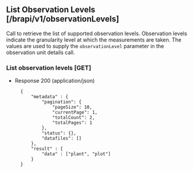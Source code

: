 ## List Observation Levels [/brapi/v1/observationLevels]

Call to retrieve the list of supported observation levels. 
Observation levels indicate the granularity level at which the measurements are taken.
The values are used to supply the `observationLevel` parameter in the observation unit details call.

### List observation levels [GET]

+ Response 200 (application/json)
        
        {
            "metadata" : {
                "pagination": {
                    "pageSize": 10,
                    "currentPage": 1,
                    "totalCount": 2,
                    "totalPages": 1
                },
                "status": {},
                "datafiles": []
            },
            "result" : {
                "data" : ["plant", "plot"]
            }
        }

